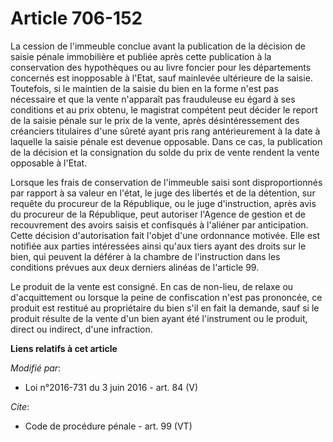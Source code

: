 # Article 706-152

La cession de l'immeuble conclue avant la publication de la décision de saisie pénale immobilière et publiée après cette
publication à la conservation des hypothèques ou au livre foncier pour les départements concernés est inopposable à l'Etat,
sauf mainlevée ultérieure de la saisie. Toutefois, si le maintien de la saisie du bien en la forme n'est pas nécessaire et
que la vente n'apparaît pas frauduleuse eu égard à ses conditions et au prix obtenu, le magistrat compétent peut décider le
report de la saisie pénale sur le prix de la vente, après désintéressement des créanciers titulaires d'une sûreté ayant pris
rang antérieurement à la date à laquelle la saisie pénale est devenue opposable. Dans ce cas, la publication de la décision
et la consignation du solde du prix de vente rendent la vente opposable à l'Etat. 

Lorsque les frais de conservation de l'immeuble saisi sont disproportionnés par rapport à sa valeur en l'état, le juge des
libertés et de la détention, sur requête du procureur de la République, ou le juge d'instruction, après avis du procureur de
la République, peut autoriser l'Agence de gestion et de recouvrement des avoirs saisis et confisqués à l'aliéner par
anticipation. Cette décision d'autorisation fait l'objet d'une ordonnance motivée. Elle est notifiée aux parties intéressées
ainsi qu'aux tiers ayant des droits sur le bien, qui peuvent la déférer à la chambre de l'instruction dans les conditions
prévues aux deux derniers alinéas de l'article 99. 

Le produit de la vente est consigné. En cas de non-lieu, de relaxe ou d'acquittement ou lorsque la peine de confiscation
n'est pas prononcée, ce produit est restitué au propriétaire du bien s'il en fait la demande, sauf si le produit résulte de
la vente d'un bien ayant été l'instrument ou le produit, direct ou indirect, d'une infraction.

**Liens relatifs à cet article**

_Modifié par_:

  - Loi n°2016-731 du 3 juin 2016 - art. 84 (V)

_Cite_:

  - Code de procédure pénale - art. 99 (VT)
